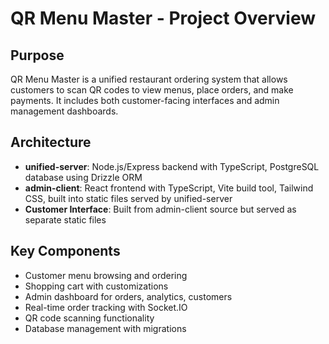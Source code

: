# QR Menu Master - Project Overview

## Purpose
QR Menu Master is a unified restaurant ordering system that allows customers to scan QR codes to view menus, place orders, and make payments. It includes both customer-facing interfaces and admin management dashboards.

## Architecture
- **unified-server**: Node.js/Express backend with TypeScript, PostgreSQL database using Drizzle ORM
- **admin-client**: React frontend with TypeScript, Vite build tool, Tailwind CSS, built into static files served by unified-server
- **Customer Interface**: Built from admin-client source but served as separate static files

## Key Components
- Customer menu browsing and ordering
- Shopping cart with customizations
- Admin dashboard for orders, analytics, customers
- Real-time order tracking with Socket.IO
- QR code scanning functionality
- Database management with migrations